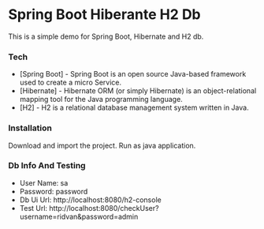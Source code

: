 # Spring Boot Hiberante H2 Db

This is a simple demo for Spring Boot, Hibernate and H2 db.

### Tech
* [Spring Boot] - Spring Boot is an open source Java-based framework used to create a micro Service.
* [Hibernate] - Hibernate ORM (or simply Hibernate) is an object-relational mapping tool for the Java programming language.
* [H2] - H2 is a relational database management system written in Java.

### Installation
Download and import the project. Run as java application.

### Db Info And Testing
* User Name: sa
* Password: password
* Db Ui Url: http://localhost:8080/h2-console
* Test Url: http://localhost:8080/checkUser?username=ridvan&password=admin


